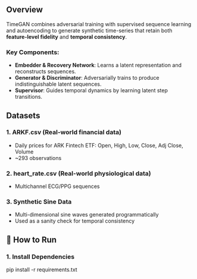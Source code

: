 ## Overview

TimeGAN combines adversarial training with supervised sequence learning and autoencoding to generate synthetic time-series that retain both **feature-level fidelity** and **temporal consistency**.

### Key Components:
- **Embedder & Recovery Network**: Learns a latent representation and reconstructs sequences.
- **Generator & Discriminator**: Adversarially trains to produce indistinguishable latent sequences.
- **Supervisor**: Guides temporal dynamics by learning latent step transitions.

## Datasets

### 1. **ARKF.csv** (Real-world financial data)
- Daily prices for ARK Fintech ETF: Open, High, Low, Close, Adj Close, Volume
- ~293 observations

### 2. **heart_rate.csv** (Real-world physiological data)
- Multichannel ECG/PPG sequences

### 3. **Synthetic Sine Data**
- Multi-dimensional sine waves generated programmatically
- Used as a sanity check for temporal consistency

## 🚀 How to Run

### 1. Install Dependencies
pip install -r requirements.txt

